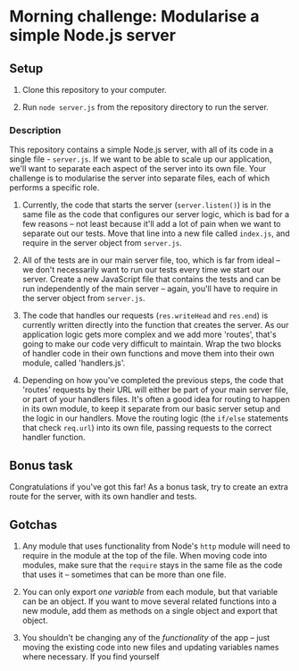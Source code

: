 # Morning challenge: Modularise a simple Node.js server

## Setup

1. Clone this repository to your computer.

2. Run `node server.js` from the repository directory to run the server.

### Description

This repository contains a simple Node.js server, with all of its code in a single file - `server.js`. If we want to be able to scale up our application, we'll want to separate each aspect of the server into its own file. Your challenge is to modularise the server into separate files, each of which performs a specific role.

1. Currently, the code that starts the server (`server.listen()`) is in the same file as the code that configures our server logic, which is bad for a few reasons – not least because it'll add a lot of pain when we want to separate out our tests. Move that line into a new file called `index.js`, and require in the server object from `server.js`.

2. All of the tests are in our main server file, too, which is far from ideal – we don't necessarily want to run our tests every time we start our server. Create a new JavaScript file that contains the tests and can be run independently of the main server – again, you'll have to require in the server object from `server.js`. 

3. The code that handles our requests (`res.writeHead` and `res.end`) is currently written directly into the function that creates the server. As our application logic gets more complex and we add more 'routes', that's going to make our code very difficult to maintain. Wrap the two blocks of handler code in their own functions and move them into their own module, called 'handlers.js'.

4. Depending on how you've completed the previous steps, the code that 'routes' requests by their URL will either be part of your main server file, or part of your handlers files. It's often a good idea for routing to happen in its own module, to keep it separate from our basic server setup and the logic in our handlers. Move the routing logic (the `if/else` statements that check `req.url`) into its own file, passing requests to the correct handler function. 

## Bonus task

Congratulations if you've got this far! As a bonus task, try to create an extra route for the server, with its own handler and tests.

## Gotchas

1. Any module that uses functionality from Node's `http` module will need to require in the module at the top of the file. When moving code into modules, make sure that the `require` stays in the same file as the code that uses it – sometimes that can be more than one file.

2. You can only export *one variable* from each module, but that variable can be an object. If you want to move several related functions into a new module, add them as methods on a single object and export that object. 

3. You shouldn't be changing any of the *functionality* of the app – just moving the existing code into new files and updating variables names where necessary. If you find yourself
